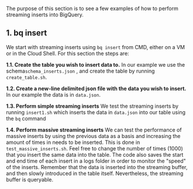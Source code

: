 The purpose of this section is to see a few examples of how to perform streaming inserts into BigQuery.

**1. bq insert**
---
We start with streaming inserts using `bq insert` from CMD, either on a VM or in the Cloud Shell.
For this section the steps are:

**1.1. Create the table you wish to insert data to.**
In our example we use the schema`schema_inserts.json` , and create the table by running `create_table.sh`.

**1.2. Create a new-line delimited json file with the data you wish to insert.**
In our example the data is in `data.json`. 

**1.3. Perform simple streaming inserts**
We test the streaming inserts by running `insert1.sh` which inserts the data in `data.json` into our table using the `bq` command

**1.4. Perform massive streaming inserts**
We can test the performance of massive inserts by using the previous data as a basis and increasing the amount of times in needs to be inserted. This is done in     `test_massive_inserts.sh`. Feel free to change the number of times (1000) that you insert the same data into the table. The code also saves the start and end time of each insert in a logs folder in order to monitor the "speed" of the inserts. Remember that the data is inserted into the streaming buffer, and then slowly introduced in the table itself. Nevertheless, the streaming buffer is queryable. 
